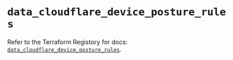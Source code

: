 # `data_cloudflare_device_posture_rules`

Refer to the Terraform Registory for docs: [`data_cloudflare_device_posture_rules`](https://registry.terraform.io/providers/cloudflare/cloudflare/4.18.0/docs/data-sources/device_posture_rules).
